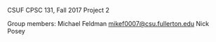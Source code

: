 CSUF CPSC 131, Fall 2017
Project 2

Group members:
Michael Feldman mikef0007@csu.fullerton.edu
Nick Posey
